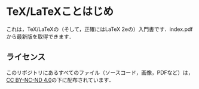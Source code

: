 # TeX/LaTeXことはじめ

これは，TeX/LaTeXの（そして，正確にはLaTeX 2eの）入門書です．index.pdfから最新版を取得できます．

## ライセンス

このリポジトリにあるすべてのファイル（ソースコード，画像，PDFなど）は，[CC BY-NC-ND 4.0](https://creativecommons.org/licenses/by-nc-nd/4.0/deed.ja)の下に配布されています．
